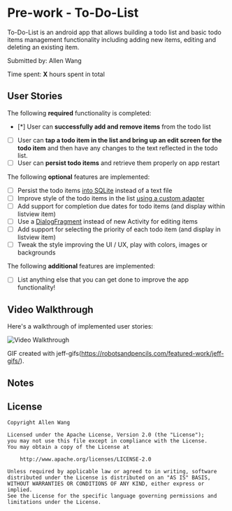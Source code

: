 # Pre-work - To-Do-List

To-Do-List is an android app that allows building a todo list and basic todo items management functionality including adding new items, editing and deleting an existing item.

Submitted by: Allen Wang

Time spent: **X** hours spent in total

## User Stories

The following **required** functionality is completed:

* [*] User can **successfully add and remove items** from the todo list
* [ ] User can **tap a todo item in the list and bring up an edit screen for the todo item** and then have any changes to the text reflected in the todo list.
* [ ] User can **persist todo items** and retrieve them properly on app restart

The following **optional** features are implemented:

* [ ] Persist the todo items [into SQLite](http://guides.codepath.com/android/Persisting-Data-to-the-Device#sqlite) instead of a text file
* [ ] Improve style of the todo items in the list [using a custom adapter](http://guides.codepath.com/android/Using-an-ArrayAdapter-with-ListView)
* [ ] Add support for completion due dates for todo items (and display within listview item)
* [ ] Use a [DialogFragment](http://guides.codepath.com/android/Using-DialogFragment) instead of new Activity for editing items
* [ ] Add support for selecting the priority of each todo item (and display in listview item)
* [ ] Tweak the style improving the UI / UX, play with colors, images or backgrounds

The following **additional** features are implemented:

* [ ] List anything else that you can get done to improve the app functionality!

## Video Walkthrough 

Here's a walkthrough of implemented user stories:

<img src='https://dl.dropboxusercontent.com/s/7t4ur9vq34w96fz/390B81A2-20A9-45F8-A297-826FC65FB4A3-7173-000140CA9455DE6B.gif?dl=0' title='Video Walkthrough' width='' alt='Video Walkthrough' />

GIF created with jeff-gifs(https://robotsandpencils.com/featured-work/jeff-gifs/).

## Notes


## License

    Copyright Allen Wang

    Licensed under the Apache License, Version 2.0 (the "License");
    you may not use this file except in compliance with the License.
    You may obtain a copy of the License at

        http://www.apache.org/licenses/LICENSE-2.0

    Unless required by applicable law or agreed to in writing, software
    distributed under the License is distributed on an "AS IS" BASIS,
    WITHOUT WARRANTIES OR CONDITIONS OF ANY KIND, either express or implied.
    See the License for the specific language governing permissions and
    limitations under the License.
